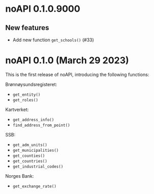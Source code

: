 # noAPI 0.1.0.9000

## New features

* Add new function `get_schools()` (#33)


# noAPI 0.1.0 (March 29 2023)

This is the first release of noAPI, introducing the following functions:

Brønnøysundsregisteret:

* `get_entity()`
* `get_roles()`

Kartverket:

* `get_address_info()`
* `find_address_from_point()`

SSB:

* `get_adm_units()`
* `get_municipalities()`
* `get_counties()`
* `get_countries()`
* `get_industrial_codes()`

Norges Bank:

* `get_exchange_rate()`

